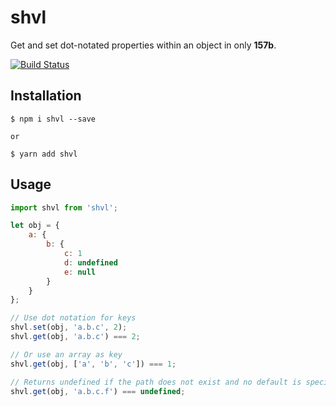 # shvl

Get and set dot-notated properties within an object in only __157b__.

[![Build Status](https://travis-ci.org/robinvdvleuten/shvl.svg?branch=master)](https://travis-ci.org/robinvdvleuten/shvl)

## Installation

```
$ npm i shvl --save

or

$ yarn add shvl
```

## Usage

```js
import shvl from 'shvl';

let obj = {
	a: {
		b: {
			c: 1
			d: undefined
			e: null
		}
	}
};

// Use dot notation for keys
shvl.set(obj, 'a.b.c', 2);
shvl.get(obj, 'a.b.c') === 2;

// Or use an array as key
shvl.get(obj, ['a', 'b', 'c']) === 1;

// Returns undefined if the path does not exist and no default is specified
shvl.get(obj, 'a.b.c.f') === undefined;
```
